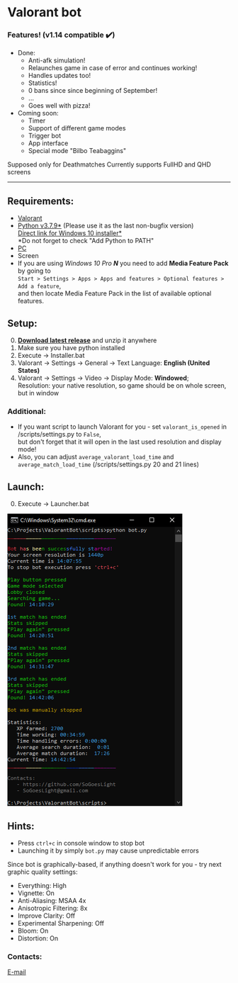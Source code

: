 # Valorant bot

### Features! (v1.14 compatible :heavy_check_mark:)
- Done:
    - Anti-afk simulation!
    - Relaunches game in case of error and continues working!
    - Handles updates too!
    - Statistics!
    - 0 bans since since beginning of September!
    - ...
    - Goes well with pizza!
- Coming soon:
    - Timer
    - Support of different game modes
    - Trigger bot
    - App interface
    - Special mode "Bilbo Teabaggins"


Supposed only for Deathmatches
Currently supports FullHD and QHD screens

---

## Requirements:
- [Valorant](https://playvalorant.com/en-us/ "https://playvalorant.com/en-us/")
- [Python v3.7.9*](https://www.python.org/downloads/ "https://www.python.org/downloads/release/python-379/") 
(Please use it as the last non-bugfix version)  
[Direct link for Windows 10 installer*](https://www.python.org/ftp/python/3.7.9/python-3.7.9-amd64.exe)  
*Do not forget to check "Add Python to PATH"
- [PC](https://downloadmoreram.com/ "Go on, do it")
- Screen
- If you are using *Windows 10 Pro **N*** you need to add **Media Feature Pack** by going to  
`Start > Settings > Apps > Apps and features > Optional features > Add a feature`,  
 and then locate Media Feature Pack in the list of available optional features.

## Setup:
0. [**Download latest release**](https://github.com/sogoeslight/ValorantBot/archive/1.41.zip) and unzip it anywhere
1. Make sure you have python installed
2. Execute -> Installer.bat
3. Valorant -> Settings -> General -> Text Language: **English (United States)**
4. Valorant -> Settings -> Video -> Display Mode: **Windowed**;  
Resolution: your native resolution, so game should be on whole screen, but in window  
### Additional:
- If you want script to launch Valorant for you - set `valorant_is_opened` in /scripts/settings.py to `False`,  
but don't forget that it will open in the last used resolution and display mode!
- Also, you can adjust `average_valorant_load_time` 
and `average_match_load_time` (/scripts/settings.py 20 and 21 lines)

## Launch:
0. Execute -> Launcher.bat

![Getting Started](./resources/bot_pic.png)

## Hints:
- Press `ctrl+c` in console window to stop bot
- Launching it by simply `bot.py` may cause unpredictable errors

Since bot is graphically-based, if anything doesn't work for you - try next graphic quality settings:
- Everything: High
- Vignette: On
- Anti-Aliasing: MSAA 4x
- Anisotropic Filtering: 8x
- Improve Clarity: Off
- Experimental Sharpening: Off
- Bloom: On
- Distortion: On 

### Contacts:
[E-mail](mailto:SoGoesLight@gmail.com)
